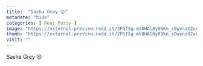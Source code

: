 ```yaml
---
title:  "Sasha Grey 😍"
metadate: "hide"
categories: [ Rear Pussy ]
image: "https://external-preview.redd.it/2PSf5q-mV8HAl8y0BKn_s9wvnzXZuAgCPKWCvN1NL5U.jpg?auto=webp&s=06d70bb86b88a86fc113d753eef4237f2dd3bee8"
thumb: "https://external-preview.redd.it/2PSf5q-mV8HAl8y0BKn_s9wvnzXZuAgCPKWCvN1NL5U.jpg?width=1080&crop=smart&auto=webp&s=384ee84de933867f18fd4cd3cc267f0660900b0d"
visit: ""
---
```

Sasha Grey 😍
